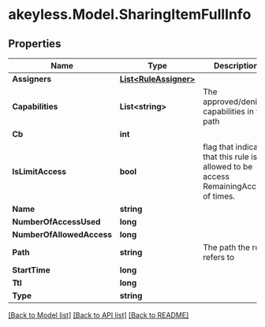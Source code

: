 # akeyless.Model.SharingItemFullInfo

## Properties

Name | Type | Description | Notes
------------ | ------------- | ------------- | -------------
**Assigners** | [**List&lt;RuleAssigner&gt;**](RuleAssigner.md) |  | [optional] 
**Capabilities** | **List&lt;string&gt;** | The approved/denied capabilities in the path | [optional] 
**Cb** | **int** |  | [optional] 
**IsLimitAccess** | **bool** | flag that indicate that this rule is allowed to be access RemainingAccess of times. | [optional] 
**Name** | **string** |  | [optional] 
**NumberOfAccessUsed** | **long** |  | [optional] 
**NumberOfAllowedAccess** | **long** |  | [optional] 
**Path** | **string** | The path the rule refers to | [optional] 
**StartTime** | **long** |  | [optional] 
**Ttl** | **long** |  | [optional] 
**Type** | **string** |  | [optional] 

[[Back to Model list]](../README.md#documentation-for-models) [[Back to API list]](../README.md#documentation-for-api-endpoints) [[Back to README]](../README.md)

